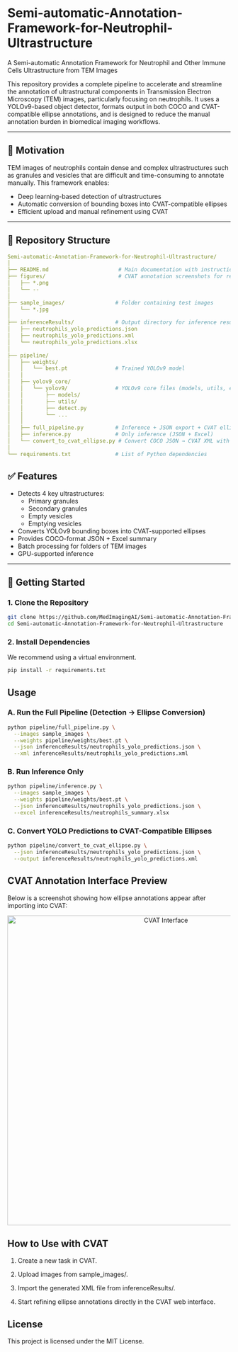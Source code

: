 # Semi-automatic-Annotation-Framework-for-Neutrophil-Ultrastructure

A Semi-automatic Annotation Framework for Neutrophil and Other Immune Cells Ultrastructure from TEM Images

This repository provides a complete pipeline to accelerate and streamline the annotation of ultrastructural components in Transmission Electron Microscopy (TEM) images, particularly focusing on neutrophils. It uses a YOLOv9-based object detector, formats output in both COCO and CVAT-compatible ellipse annotations, and is designed to reduce the manual annotation burden in biomedical imaging workflows.

---

## 🔬 Motivation

TEM images of neutrophils contain dense and complex ultrastructures such as granules and vesicles that are difficult and time-consuming to annotate manually. This framework enables:

- Deep learning-based detection of ultrastructures
- Automatic conversion of bounding boxes into CVAT-compatible ellipses
- Efficient upload and manual refinement using CVAT

---

## 📁 Repository Structure
```yaml
Semi-automatic-Annotation-Framework-for-Neutrophil-Ultrastructure/
│
├── README.md                      # Main documentation with instructions
├── figures/                       # CVAT annotation screenshots for refinement illustration
│   ├── *.png
│   └── --
│
├── sample_images/                # Folder containing test images
│   └── *.jpg
│
├── inferenceResults/             # Output directory for inference results
│   ├── neutrophils_yolo_predictions.json
│   ├── neutrophils_yolo_predictions.xml
│   └── neutrophils_yolo_predictions.xlsx
│
├── pipeline/
│   ├── weights/
│   │   └── best.pt               # Trained YOLOv9 model
│   │
│   ├── yolov9_core/
│   │   └── yolov9/               # YOLOv9 core files (models, utils, etc.)
│   │       ├── models/
│   │       ├── utils/
│   │       ├── detect.py
│   │       └── ...
│   │
│   ├── full_pipeline.py          # Inference + JSON export + CVAT ellipse conversion
│   ├── inference.py              # Only inference (JSON + Excel)
│   └── convert_to_cvat_ellipse.py # Convert COCO JSON → CVAT XML with ellipses
│
└── requirements.txt              # List of Python dependencies
```

## ✅ Features

- Detects 4 key ultrastructures:
  - Primary granules
  - Secondary granules
  - Empty vesicles
  - Emptying vesicles
- Converts YOLOv9 bounding boxes into CVAT-supported ellipses
- Provides COCO-format JSON + Excel summary
- Batch processing for folders of TEM images
- GPU-supported inference

---

## 🧪 Getting Started

### 1. Clone the Repository

```bash
git clone https://github.com/MedImagingAI/Semi-automatic-Annotation-Framework-for-Neutrophil-Ultrastructure.git
cd Semi-automatic-Annotation-Framework-for-Neutrophil-Ultrastructure
```

### 2. Install Dependencies
We recommend using a virtual environment.
```bash
pip install -r requirements.txt
```

## Usage
### A. Run the Full Pipeline (Detection → Ellipse Conversion)

```bash
python pipeline/full_pipeline.py \
  --images sample_images \
  --weights pipeline/weights/best.pt \
  --json inferenceResults/neutrophils_yolo_predictions.json \
  --xml inferenceResults/neutrophils_yolo_predictions.xml
```

### B. Run Inference Only

```bash
python pipeline/inference.py \
  --images sample_images \
  --weights pipeline/weights/best.pt \
  --json inferenceResults/neutrophils_yolo_predictions.json \
  --excel inferenceResults/neutrophils_summary.xlsx
```

### C. Convert YOLO Predictions to CVAT-Compatible Ellipses

```bash
python pipeline/convert_to_cvat_ellipse.py \
  --json inferenceResults/neutrophils_yolo_predictions.json \
  --output inferenceResults/neutrophils_yolo_predictions.xml
```

## CVAT Annotation Interface Preview
Below is a screenshot showing how ellipse annotations appear after importing into CVAT:

<p align="center"> <img src="figures/framework_demonstration_cvat.png" alt="CVAT Interface" width="700"/> </p>

## How to Use with CVAT
1. Create a new task in CVAT.

2. Upload images from sample_images/.

3. Import the generated XML file from inferenceResults/.

4. Start refining ellipse annotations directly in the CVAT web interface.


## License
This project is licensed under the MIT License.
